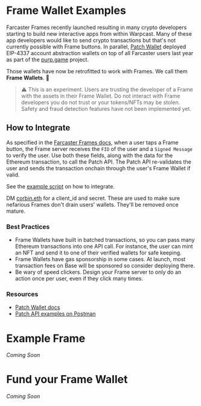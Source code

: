 # Frame Wallet Examples
Farcaster Frames recently launched resulting in many crypto developers starting to build new interactive apps from within Warpcast. Many of these app developers would like to send crypto transactions but that's not currently possible with Frame buttons. In parallel, [Patch Wallet](https://www.patchwallet.com) deployed EIP-4337 account abstraction wallets on top of all Farcaster users last year as part of the [purp.game](https://purp.game/) project.

Those wallets have now be retrofitted to work with Frames.
We call them **Frame Wallets**. 🤗

> :warning: This is an experiment. Users are trusting the developer of a Frame with the assets in their Frame Wallet. Do not interact with Frame developers you do not trust or your tokens/NFTs may be stolen. Safety and fraud detection features have not been implemented yet.

## How to Integrate
As specified in the [Farcaster Frames docs](https://warpcast.notion.site/Farcaster-Frames-4bd47fe97dc74a42a48d3a234636d8c5), when a user taps a Frame button, the Frame server receives the `FID` of the user and a `Signed Message` to verify the user. Use both these fields, along with the data for the Ethereum transaction, to call the Patch API. The Patch API re-validates the user and sends the transaction onchain through the user's Frame Wallet if valid.

See the [example script](/script.js) on how to integrate.

DM [corbin.eth](https://warpcast.com/corbin.eth) for a client_id and secret. These are used to make sure nefarious Frames don't drain users' wallets. They'll be removed once mature.

### Best Practices
* Frame Wallets have built in batched transactions, so you can pass many Ethereum transactions into one API call. For instance, the user can mint an NFT and send it to one of their verified wallets for safe keeping.
* Frame Wallets have gas sponsorship in some cases. At launch, most transaction fees on Base will be sponsored so consider deploying there.
* Be wary of speed clickers. Design your Frame server to only do an action once per user, even if they click many times.

### Resources ###
* [Patch Wallet docs](https://docs.patchwallet.com)
* [Patch API examples on Postman](https://www.postman.com/paymagic/workspace/public-patch-wallet-api/request/18898142-b0389956-8221-46c7-be17-121c6ab038f4)

# Example Frame
_Coming Soon_

# Fund your Frame Wallet
_Coming Soon_
